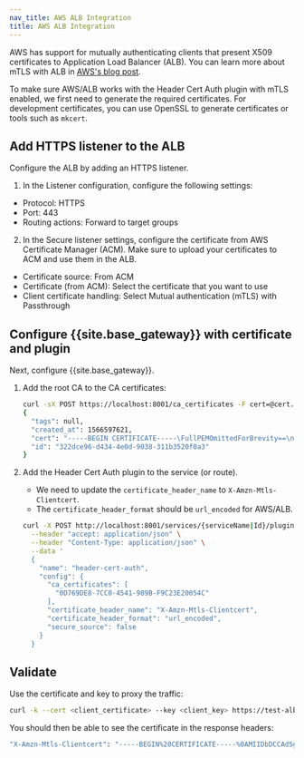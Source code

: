 ```yaml
---
nav_title: AWS ALB Integration
title: AWS ALB Integration
---
```


AWS has support for mutually authenticating clients that present X509 certificates to Application Load Balancer (ALB). 
You can learn more about mTLS with ALB in [AWS's blog post](https://aws.amazon.com/blogs/networking-and-content-delivery/introducing-mtls-for-application-load-balancer/).

To make sure AWS/ALB works with the Header Cert Auth plugin with mTLS enabled, we first need to generate the required certificates. 
For development certificates, you can use OpenSSL to generate certificates or tools such as `mkcert`.

## Add HTTPS listener to the ALB

Configure the ALB by adding an HTTPS listener.

1. In the Listener configuration, configure the following settings:
  * Protocol: HTTPS
  * Port: 443
  * Routing actions: Forward to target groups

2. In the Secure listener settings, configure the certificate from AWS Certificate Manager (ACM). 
Make sure to upload your certificates to ACM and use them in the ALB. 
  * Certificate source: From ACM
  * Certificate (from ACM): Select the certificate that you want to use
  * Client certificate handling: Select Mutual authentication (mTLS) with Passthrough

## Configure {{site.base_gateway}} with certificate and plugin

Next, configure {{site.base_gateway}}.

1. Add the root CA to the CA certificates:

    ```bash
    curl -sX POST https://localhost:8001/ca_certificates -F cert=@cert.pem
    {
      "tags": null,
      "created_at": 1566597621,
      "cert": "-----BEGIN CERTIFICATE-----\FullPEMOmittedForBrevity==\n-----END CERTIFICATE-----\n",
      "id": "322dce96-d434-4e0d-9038-311b3520f0a3"
    }
    ```

2. Add the Header Cert Auth plugin to the service (or route). 

    * We need to update the `certificate_header_name` to `X-Amzn-Mtls-Clientcert`. 
    * The `certificate_header_format` should be `url_encoded` for AWS/ALB.

    ```bash
    curl -X POST http://localhost:8001/services/{serviceName|Id}/plugins \
      --header "accept: application/json" \
      --header "Content-Type: application/json" \
      --data '
      {
        "name": "header-cert-auth",
        "config": {
          "ca_certificates": [
            "0D769DE8-7CC0-4541-989B-F9C23E20054C"
          ],
          "certificate_header_name": "X-Amzn-Mtls-Clientcert",
          "certificate_header_format": "url_encoded",
          "secure_source": false
        }
      }
    ```

## Validate 

Use the certificate and key to proxy the traffic:

```bash
curl -k --cert <client_certificate> --key <client_key> https://test-alb-<id>.us-east-2.elb.amazonaws.com/test
```

You should then be able to see the certificate in the response headers:

```bash
"X-Amzn-Mtls-Clientcert": "-----BEGIN%20CERTIFICATE-----%0AMIIDbDCCAdSgAwIBAgIUa...-----END%20CERTIFICATE-----"
```

